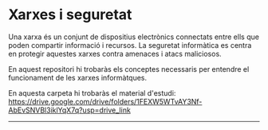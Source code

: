 # Xarxes i seguretat

Una xarxa és un conjunt de dispositius electrònics connectats entre ells que poden compartir informació i recursos. La seguretat informàtica es centra en protegir aquestes xarxes contra amenaces i atacs maliciosos.

En aquest repositori hi trobaràs els conceptes necessaris per entendre el funcionament de les xarxes informàtques.

En aquesta carpeta hi trobaràs el material d'estudi: https://drive.google.com/drive/folders/1FEXW5WTvAY3Nf-AbEvSNVBl3iklYqX7q?usp=drive_link

---
